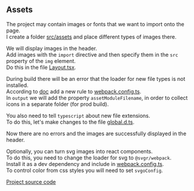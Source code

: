 ## Assets

The project may contain images or fonts that we want to import onto the page.  
I create a folder [src/assets](src/assets) and place different types of images there.

We will display images in the header.  
Add images with the `import` directive and then specify them in the `src` property of the `img` element.  
Do this in the file [Layout.tsx](src/components/Layout.tsx).

During build there will be an error that the loader for new file types is not installed.  
According to [doc](https://webpack.js.org/guides/asset-modules/)
add a new rule to [webpack.config.ts](webpack.config.ts).  
In `output` we will add the property `assetModuleFilename`,
in order to collect icons in a separate folder (for prod build).

You also need to tell `typescript` about new file extensions.  
To do this, let's make changes to the file [global.d.ts](src/global.d.ts).

Now there are no errors and the images are successfully displayed in the header.

Optionally, you can turn svg images into react components.  
To do this, you need to change the loader for svg to `@svgr/webpack`.  
Install it as a dev dependency and include in [webpack.config.ts](webpack.config.ts).  
To control color from css styles you will need to set `svgoConfig`.

[Project source code](./)
